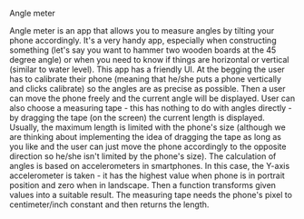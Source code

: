 Angle meter

Angle meter is an app that allows you to measure angles by tilting your phone accordingly. It's a very handy app, especially when constructing something (let's say you want to hammer two wooden boards at the 45 degree angle) or when you need to know if things are horizontal or vertical (similar to water level). This app has a friendly UI. At the begging the user has to calibrate their phone (meaning that he/she puts a phone vertically and clicks calibrate) so the angles are as precise as possible. Then a user can move the phone freely and the current angle will be displayed. User can also choose a measuring tape - this has nothing to do with angles directly - by dragging the tape (on the screen) the current length is displayed. Usually, the maximum length is limited with the phone's size (although we are thinking about implementing the idea of dragging the tape as long as you like and the user can just move the phone accordingly to the opposite direction so he/she isn't limited by the phone's size). The calculation of angles is based on accelerometers in smartphones. In this case, the Y-axis accelerometer is taken - it has the highest value when phone is in portrait position and zero when in landscape. Then a function transforms given values into a suitable result. The measuring tape needs the phone's pixel to centimeter/inch constant and then returns the length.
